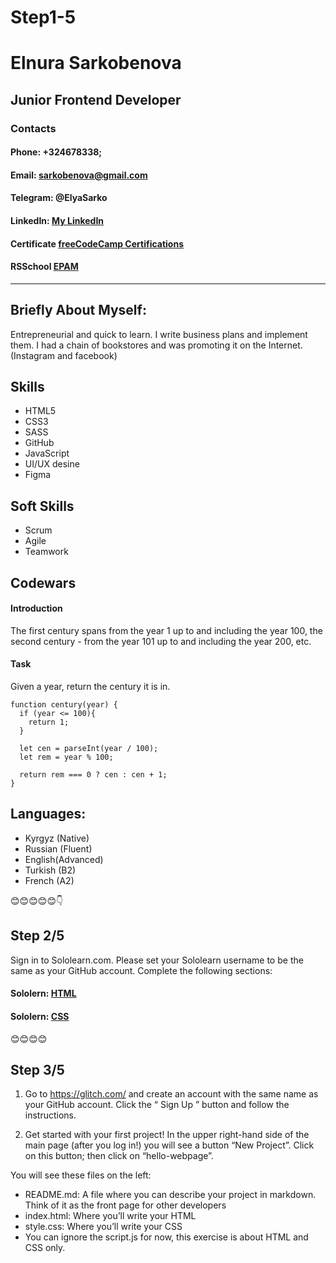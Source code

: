 # Step1-5
# Elnura Sarkobenova

## Junior Frontend Developer
### Contacts
#### Phone: +324678338;
#### Email: sarkobenova@gmail.com
#### Telegram: @ElyaSarko
#### LinkedIn: [My LinkedIn](https://www.linkedin.com/feed/)
#### Certificate [freeCodeCamp Certifications](https://www.freecodecamp.org/certification/sarkobenova/front-end-development-libraries)
#### RSSchool [EPAM](https://app.rs.school/certificate/2xzmiv3f)
---
## Briefly About Myself:
Entrepreneurial and quick to learn. I write business plans and implement them. I had a chain of bookstores and was promoting it on the Internet. (Instagram and facebook)

## Skills
- HTML5
- CSS3
- SASS
- GitHub
- JavaScript
- UI/UX desine
- Figma

## Soft Skills 
- Scrum
- Agile
- Teamwork

## Codewars
#### Introduction
The first century spans from the year 1 up to and including the year 100, the second century - from the year 101 up to and including the year 200, etc.

#### Task
Given a year, return the century it is in.


```
function century(year) {
  if (year <= 100){
    return 1;
  }

  let cen = parseInt(year / 100);
  let rem = year % 100;
  
  return rem === 0 ? cen : cen + 1;
}

```
## Languages:
 - Kyrgyz (Native)
 - Russian (Fluent)
 - English(Advanced)
 - Turkish (B2)
 - French (A2)
 
 
 😊😊😊😊😊👇
 
 ## Step 2/5
 
 Sign in to Sololearn.com. Please set your Sololearn username to be the same as your GitHub
account.
Complete the following sections:

#### Sololern: [HTML](https://www.sololearn.com/learning/1014)
#### Sololern: [CSS](https://www.sololearn.com/learning/1023)

😊😊😊😊

## Step 3/5

1. Go to https://glitch.com/ and create an account with the same name as your GitHub account.
Click the “ Sign Up ” button and follow the instructions.

2. Get started with your first project!
In the upper right-hand side of the main page (after you log in!) you will see a button “New Project”.
Click on this button; then click on “hello-webpage”.

You will see these files on the left:
- README.md: A file where you can describe your project in markdown. Think of it as the front
page for other developers
- index.html: Where you’ll write your HTML
- style.css: Where you’ll write your CSS
- You can ignore the script.js for now, this exercise is about HTML and CSS only.


